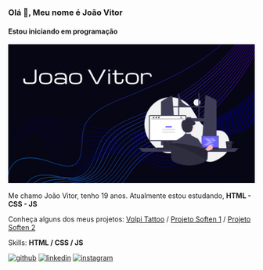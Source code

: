 ### Olá 👋, Meu nome é João Vitor
#### Estou iniciando em programação
![Estou iniciando em programação](https://raw.githubusercontent.com/LIGHTCLYDE/banner/e292f258b6c3c80163fefdd3badcfaecaff11ac8/Apresenta%C3%A7%C3%A3o%20de%20Arquitetura%20Tecnologia%20Moderna%20Preto%20Azul.png)

Me chamo João Vitor, tenho 19 anos.
Atualmente estou estudando, **HTML - CSS - JS**

Conheça alguns dos meus projetos:
[Volpi Tattoo](https://lightclyde.github.io/Volpi-Tattoo-Project/) / 
[Projeto Soften 1](https://lightclyde.github.io/ProjetoSoften_1/) / 
[Projeto Soften 2](https://lightclyde.github.io/ProjetoSoftenFront_2/)

Skills: **HTML / CSS / JS**



[<img src='https://cdn.jsdelivr.net/npm/simple-icons@3.0.1/icons/github.svg' alt='github' height='40'>](https://github.com/https://github.com/UuJoaoo)  [<img src='https://cdn.jsdelivr.net/npm/simple-icons@3.0.1/icons/linkedin.svg' alt='linkedin' height='40'>](https://www.linkedin.com/in/https://www.linkedin.com/in/jo%C3%A3o-vitor-targino-de-oliveira-765b4624a//)  [<img src='https://cdn.jsdelivr.net/npm/simple-icons@3.0.1/icons/instagram.svg' alt='instagram' height='40'>](https://www.instagram.com/https://www.instagram.com/jvoliveira.03//)
